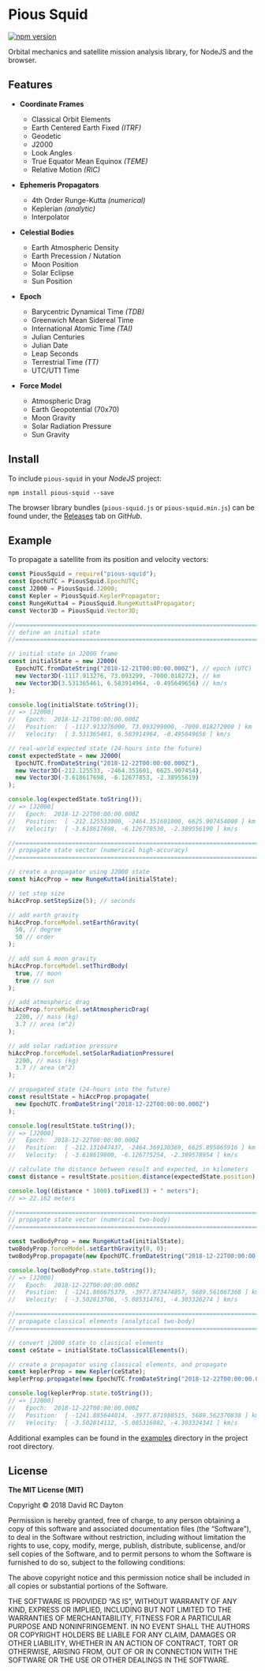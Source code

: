 # Pious Squid

[![npm version](https://badge.fury.io/js/pious-squid.svg)](https://badge.fury.io/js/pious-squid)

Orbital mechanics and satellite mission analysis library, for NodeJS and the
browser.

## Features

- **Coordinate Frames**

  - Classical Orbit Elements
  - Earth Centered Earth Fixed _(ITRF)_
  - Geodetic
  - J2000
  - Look Angles
  - True Equator Mean Equinox _(TEME)_
  - Relative Motion _(RIC)_

- **Ephemeris Propagators**

  - 4th Order Runge-Kutta _(numerical)_
  - Keplerian _(analytic)_
  - Interpolator

- **Celestial Bodies**

  - Earth Atmospheric Density
  - Earth Precession / Nutation
  - Moon Position
  - Solar Eclipse
  - Sun Position

- **Epoch**

  - Barycentric Dynamical Time _(TDB)_
  - Greenwich Mean Sidereal Time
  - International Atomic Time _(TAI)_
  - Julian Centuries
  - Julian Date
  - Leap Seconds
  - Terrestrial Time _(TT)_
  - UTC/UT1 Time

- **Force Model**

  - Atmospheric Drag
  - Earth Geopotential (70x70)
  - Moon Gravity
  - Solar Radiation Pressure
  - Sun Gravity

## Install

To include `pious-squid` in your _NodeJS_ project:

    npm install pious-squid --save

The browser library bundles (`pious-squid.js` or `pious-squid.min.js`) can be
found under, the
[Releases](https://github.com/david-rc-dayton/pious-squid/releases)
tab on _GitHub_.

## Example

To propagate a satellite from its position and velocity vectors:

```javascript
const PiousSquid = require("pious-squid");
const EpochUTC = PiousSquid.EpochUTC;
const J2000 = PiousSquid.J2000;
const Kepler = PiousSquid.KeplerPropagator;
const RungeKutta4 = PiousSquid.RungeKutta4Propagator;
const Vector3D = PiousSquid.Vector3D;

//==============================================================================
// define an initial state
//==============================================================================

// initial state in J2000 frame
const initialState = new J2000(
  EpochUTC.fromDateString("2018-12-21T00:00:00.000Z"), // epoch (UTC)
  new Vector3D(-1117.913276, 73.093299, -7000.018272), // km
  new Vector3D(3.531365461, 6.583914964, -0.495649656) // km/s
);

console.log(initialState.toString());
// => [J2000]
//   Epoch:  2018-12-21T00:00:00.000Z
//   Position:  [ -1117.913276000, 73.093299000, -7000.018272000 ] km
//   Velocity:  [ 3.531365461, 6.583914964, -0.495649656 ] km/s

// real-world expected state (24-hours into the future)
const expectedState = new J2000(
  EpochUTC.fromDateString("2018-12-22T00:00:00.000Z"),
  new Vector3D(-212.125533, -2464.351601, 6625.907454),
  new Vector3D(-3.618617698, -6.12677853, -2.38955619)
);

console.log(expectedState.toString());
// => [J2000]
//   Epoch:  2018-12-22T00:00:00.000Z
//   Position:  [ -212.125533000, -2464.351601000, 6625.907454000 ] km
//   Velocity:  [ -3.618617698, -6.126778530, -2.389556190 ] km/s

//==============================================================================
// propagate state vector (numerical high-accuracy)
//==============================================================================

// create a propagator using J2000 state
const hiAccProp = new RungeKutta4(initialState);

// set step size
hiAccProp.setStepSize(5); // seconds

// add earth gravity
hiAccProp.forceModel.setEarthGravity(
  50, // degree
  50 // order
);

// add sun & moon gravity
hiAccProp.forceModel.setThirdBody(
  true, // moon
  true // sun
);

// add atmospheric drag
hiAccProp.forceModel.setAtmosphericDrag(
  2200, // mass (kg)
  3.7 // area (m^2)
);

// add solar radiation pressure
hiAccProp.forceModel.setSolarRadiationPressure(
  2200, // mass (kg)
  3.7 // area (m^2)
);

// propagated state (24-hours into the future)
const resultState = hiAccProp.propagate(
  new EpochUTC.fromDateString("2018-12-22T00:00:00.000Z")
);

console.log(resultState.toString());
// => [J2000]
//   Epoch:  2018-12-22T00:00:00.000Z
//   Position:  [ -212.131047437, -2464.369130369, 6625.895065916 ] km
//   Velocity:  [ -3.618619800, -6.126775254, -2.389578954 ] km/s

// calculate the distance between result and expected, in kilometers
const distance = resultState.position.distance(expectedState.position);

console.log((distance * 1000).toFixed(3) + " meters");
// => 22.162 meters

//==============================================================================
// propagate state vector (numerical two-body)
//==============================================================================

const twoBodyProp = new RungeKutta4(initialState);
twoBodyProp.forceModel.setEarthGravity(0, 0);
twoBodyProp.propagate(new EpochUTC.fromDateString("2018-12-22T00:00:00.000Z"));

console.log(twoBodyProp.state.toString());
// => [J2000]
//   Epoch:  2018-12-22T00:00:00.000Z
//   Position:  [ -1241.886675379, -3977.873474857, 5689.561067368 ] km
//   Velocity:  [ -3.502813706, -5.085314761, -4.303326274 ] km/s

//==============================================================================
// propagate classical elements (analytical two-body)
//==============================================================================

// convert j2000 state to classical elements
const ceState = initialState.toClassicalElements();

// create a propagator using classical elements, and propagate
const keplerProp = new Kepler(ceState);
keplerProp.propagate(new EpochUTC.fromDateString("2018-12-22T00:00:00.000Z"));

console.log(keplerProp.state.toString());
// => [J2000]
//   Epoch:  2018-12-22T00:00:00.000Z
//   Position:  [ -1241.885644014, -3977.871988515, 5689.562370838 ] km
//   Velocity:  [ -3.502814112, -5.085316082, -4.303324341 ] km/s
```

Additional examples can be found in the
[examples](https://github.com/david-rc-dayton/pious-squid/tree/master/src/examples)
directory in the project root directory.

## License

**The MIT License (MIT)**

Copyright © 2018 David RC Dayton

Permission is hereby granted, free of charge, to any person obtaining a copy of
this software and associated documentation files (the “Software”), to deal in
the Software without restriction, including without limitation the rights to
use, copy, modify, merge, publish, distribute, sublicense, and/or sell copies
of the Software, and to permit persons to whom the Software is furnished to do
so, subject to the following conditions:

The above copyright notice and this permission notice shall be included in all
copies or substantial portions of the Software.

THE SOFTWARE IS PROVIDED “AS IS”, WITHOUT WARRANTY OF ANY KIND, EXPRESS OR
IMPLIED, INCLUDING BUT NOT LIMITED TO THE WARRANTIES OF MERCHANTABILITY,
FITNESS FOR A PARTICULAR PURPOSE AND NONINFRINGEMENT. IN NO EVENT SHALL THE
AUTHORS OR COPYRIGHT HOLDERS BE LIABLE FOR ANY CLAIM, DAMAGES OR OTHER
LIABILITY, WHETHER IN AN ACTION OF CONTRACT, TORT OR OTHERWISE, ARISING FROM,
OUT OF OR IN CONNECTION WITH THE SOFTWARE OR THE USE OR OTHER DEALINGS IN THE
SOFTWARE.
